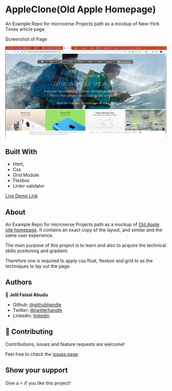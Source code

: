 # AppleClone(Old Apple Homepage)

An Example Repo for microverse Projects path as a mockup of New-York Times article page.


Screenshot of Page

![screenshot 1](images\project-screenshot.png) 


## Built With

- Html,
- Css
- Grid Module
- Flexbox
- Linter validator

[Live Demo Link]()

## About
An Example Repo for microverse Projects path as a mockup of [Old Apple site homepage](https://web.archive.org/web/20140301004610/http://www.apple.com/). 
It contains an exact copy of the layout, and similar and the same user experience.

The main purpose of this project is to learn and also to acquire the technical skills positoning and gradient.

Therefore one is required to apply css float, flexbox and grid to as the techniques to lay out the page.

## Authors

👤 **Jelil Faisal Abudu**

- Github: [@githubhandle](https://github.com/JelilFaisalAbudu)
- Twitter: [@twitterhandle](https://twitter.com/jelilabudu)
- Linkedin: [linkedin](https://www.linkedin.com/in/jelil-faisal-abudu-3b7a2182/)


## 🤝 Contributing

Contributions, issues and feature requests are welcome!

Feel free to check the [issues page](       ).

## Show your support

Give a ⭐️ if you like this project!


